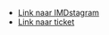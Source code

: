 * [Link naar IMDstagram](https://codepen.io/Caro03/pen/MxmNoP) 
* [Link naar ticket](https://codepen.io/Caro03/pen/pYwLjg)